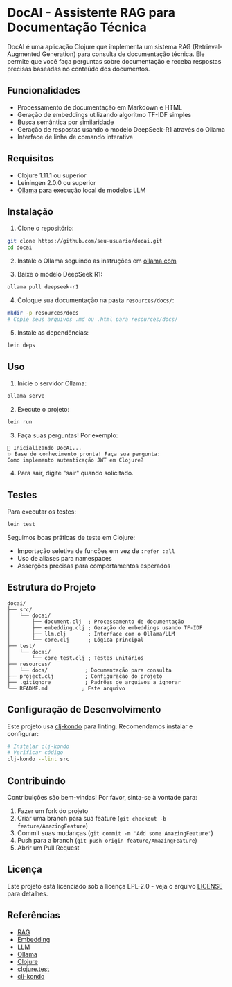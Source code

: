 # DocAI - Assistente RAG para Documentação Técnica

DocAI é uma aplicação Clojure que implementa um sistema RAG (Retrieval-Augmented Generation) para consulta de documentação técnica. Ele permite que você faça perguntas sobre documentação e receba respostas precisas baseadas no conteúdo dos documentos.

## Funcionalidades

- Processamento de documentação em Markdown e HTML
- Geração de embeddings utilizando algoritmo TF-IDF simples
- Busca semântica por similaridade
- Geração de respostas usando o modelo DeepSeek-R1 através do Ollama
- Interface de linha de comando interativa

## Requisitos

- Clojure 1.11.1 ou superior
- Leiningen 2.0.0 ou superior
- [Ollama](https://ollama.com/) para execução local de modelos LLM

## Instalação

1. Clone o repositório:
```bash
git clone https://github.com/seu-usuario/docai.git
cd docai
```

2. Instale o Ollama seguindo as instruções em [ollama.com](https://ollama.com)

3. Baixe o modelo DeepSeek R1:
```bash
ollama pull deepseek-r1
```

4. Coloque sua documentação na pasta `resources/docs/`:
```bash
mkdir -p resources/docs
# Copie seus arquivos .md ou .html para resources/docs/
```

5. Instale as dependências:
```bash
lein deps
```

## Uso

1. Inicie o servidor Ollama:
```bash
ollama serve
```

2. Execute o projeto:
```bash
lein run
```

3. Faça suas perguntas! Por exemplo:
```
🚀 Inicializando DocAI...
✨ Base de conhecimento pronta! Faça sua pergunta:
Como implemento autenticação JWT em Clojure?
```

4. Para sair, digite "sair" quando solicitado.

## Testes

Para executar os testes:

```bash
lein test
```

Seguimos boas práticas de teste em Clojure:
- Importação seletiva de funções em vez de `:refer :all`
- Uso de aliases para namespaces
- Asserções precisas para comportamentos esperados

## Estrutura do Projeto

```
docai/
├── src/
│   └── docai/
│       ├── document.clj  ; Processamento de documentação
│       ├── embedding.clj ; Geração de embeddings usando TF-IDF
│       ├── llm.clj       ; Interface com o Ollama/LLM
│       └── core.clj      ; Lógica principal
├── test/
│   └── docai/
│       └── core_test.clj ; Testes unitários
├── resources/
│   └── docs/            ; Documentação para consulta
├── project.clj          ; Configuração do projeto
├── .gitignore           ; Padrões de arquivos a ignorar
└── README.md           ; Este arquivo
```

## Configuração de Desenvolvimento

Este projeto usa [clj-kondo](https://github.com/clj-kondo/clj-kondo) para linting. Recomendamos instalar e configurar:

```bash
# Instalar clj-kondo
# Verificar código
clj-kondo --lint src
```

## Contribuindo

Contribuições são bem-vindas! Por favor, sinta-se à vontade para:

1. Fazer um fork do projeto
2. Criar uma branch para sua feature (`git checkout -b feature/AmazingFeature`)
3. Commit suas mudanças (`git commit -m 'Add some AmazingFeature'`)
4. Push para a branch (`git push origin feature/AmazingFeature`)
5. Abrir um Pull Request

## Licença

Este projeto está licenciado sob a licença EPL-2.0 - veja o arquivo [LICENSE](LICENSE) para detalhes.

## Referências

- [RAG](https://www.pinecone.io/learn/rag/)
- [Embedding](https://www.pinecone.io/learn/embeddings/)
- [LLM](https://www.pinecone.io/learn/llms/)
- [Ollama](https://ollama.com/)
- [Clojure](https://clojure.org/)
- [clojure.test](https://clojure.github.io/clojure/clojure.test-api.html)
- [clj-kondo](https://github.com/clj-kondo/clj-kondo)
